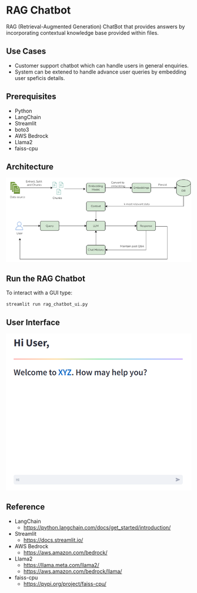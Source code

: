 # RAG Chatbot
RAG (Retrieval-Augmented Generation) ChatBot that provides answers by incorporating contextual knowledge base provided within files.

## Use Cases
* Customer support chatbot which can handle users in general enquiries.
* System can be extened to handle advance user queries by embedding user speficis details.
## Prerequisites

* Python
* LangChain
* Streamlit
* boto3
* AWS Bedrock
* Llama2
* faiss-cpu

## Architecture
![architecture.png](img/architecture.png)

## Run the RAG Chatbot

To interact with a GUI type:
```shell
streamlit run rag_chatbot_ui.py
```
## User Interface
![chatbot_ss.png](img/chatbot_ss.png)
## Reference

* LangChain
    * https://python.langchain.com/docs/get_started/introduction/
* Streamlit
    * https://docs.streamlit.io/
* AWS Bedrock
    * https://aws.amazon.com/bedrock/
* Llama2
    * https://llama.meta.com/llama2/
    * https://aws.amazon.com/bedrock/llama/
* faiss-cpu
    * https://pypi.org/project/faiss-cpu/
